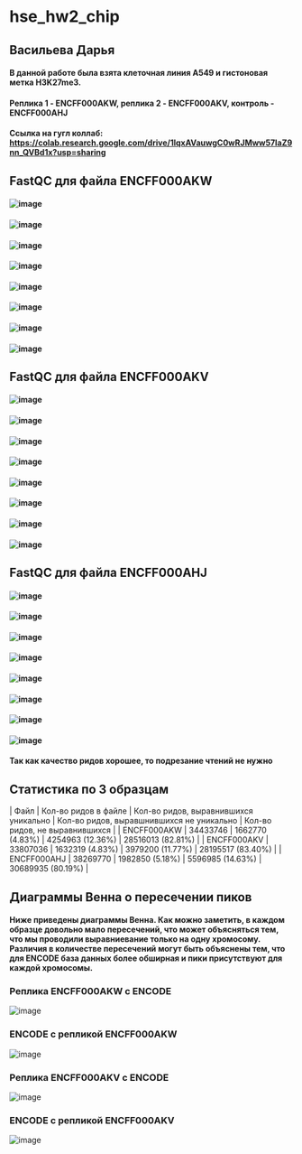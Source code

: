 # hse_hw2_chip
## Васильева Дарья
#### В данной работе была взята клеточная линия A549 и гистоновая метка H3K27me3. 
#### Реплика 1 - ENCFF000AKW, реплика 2 - ENCFF000AKV, контроль - ENCFF000AHJ
#### Ссылка на гугл коллаб: https://colab.research.google.com/drive/1lqxAVauwgC0wRJMww57IaZ9nn_QVBd1x?usp=sharing
## FastQC для файла ENCFF000AKW
#### ![image](https://user-images.githubusercontent.com/114879123/220972710-48ef4aed-29a9-4c75-81b7-50ac410093f7.png)
#### ![image](https://user-images.githubusercontent.com/114879123/220972276-bea418c8-11fc-49ae-acb2-639c7e90dad5.png)
#### ![image](https://user-images.githubusercontent.com/114879123/220972833-e6980c1d-6a7b-40f3-8b86-64dd8b9b73d8.png)
#### ![image](https://user-images.githubusercontent.com/114879123/220972907-1c149c7d-3810-439a-ac64-ec90c5214b6a.png)
#### ![image](https://user-images.githubusercontent.com/114879123/220972993-65bb265a-be2d-41e0-9703-88831e1a94c1.png)
#### ![image](https://user-images.githubusercontent.com/114879123/220973177-484420ba-7b31-4c3f-9014-1f89ae01ea59.png)
#### ![image](https://user-images.githubusercontent.com/114879123/220973248-d944eaec-a3d9-4efd-90d7-19aa5667d63c.png)
#### ![image](https://user-images.githubusercontent.com/114879123/220973359-0face456-493f-41d8-a3e6-dca02073be82.png)
## FastQC для файла ENCFF000AKV
#### ![image](https://user-images.githubusercontent.com/114879123/220974035-fb8ffe99-5ee4-43c8-996f-0fd249d4ceed.png)
#### ![image](https://user-images.githubusercontent.com/114879123/220974260-6a0894f0-c904-4087-af99-f6988a0e80aa.png)
#### ![image](https://user-images.githubusercontent.com/114879123/220975005-6569754e-45ae-415c-969d-00ea2d6a51bb.png)
#### ![image](https://user-images.githubusercontent.com/114879123/220975052-1c803e04-11ff-48c4-8b38-66bf8eca8304.png)
#### ![image](https://user-images.githubusercontent.com/114879123/220975152-9737165f-68aa-46bc-a373-bfb964569734.png)
#### ![image](https://user-images.githubusercontent.com/114879123/220975252-092e45f6-79c2-496d-ac7c-8726f819924a.png)
#### ![image](https://user-images.githubusercontent.com/114879123/220975323-0afe0a5c-316d-4ef9-b7fb-9b1814de077f.png)
#### ![image](https://user-images.githubusercontent.com/114879123/220975434-d616c34c-0ee7-4502-b534-e664bbaca040.png)
## FastQC для файла ENCFF000AHJ
#### ![image](https://user-images.githubusercontent.com/114879123/220977141-6714a068-2027-44cf-8cb4-7b2fca936307.png)
#### ![image](https://user-images.githubusercontent.com/114879123/220977227-d2de402c-dcbe-4e7e-8efb-1b17d6b1695a.png)
#### ![image](https://user-images.githubusercontent.com/114879123/220977338-11b81798-967b-47a8-b52b-d31e8da08c57.png)
#### ![image](https://user-images.githubusercontent.com/114879123/220977502-916854bb-48c6-45f9-9521-2c53ca17f721.png)
#### ![image](https://user-images.githubusercontent.com/114879123/220977558-5365ce1b-04b5-4421-ab4e-68c4bd4b4d44.png)
#### ![image](https://user-images.githubusercontent.com/114879123/220977622-94be85e3-50b0-46ad-b049-eda6e42e983a.png)
#### ![image](https://user-images.githubusercontent.com/114879123/220977683-b52c426d-868d-4035-8cb7-df372485ad15.png)
#### ![image](https://user-images.githubusercontent.com/114879123/220977748-a0b09ffe-7fd8-46ec-9c57-1dd0fd77336c.png)
#### Так как качество ридов хорошее, то подрезание чтений не нужно
## Статистика по 3 образцам
  | Файл | Кол-во ридов в файле  | Кол-во ридов, выравнившихся уникально | Кол-во ридов, выравшнившихся не уникально | Кол-во ридов, не выравнившихся |
  | ENCFF000AKW | 34433746 | 1662770 (4.83%)  | 4254963 (12.36%)  | 28516013 (82.81%)  |
  | ENCFF000AKV | 33807036  | 1632319 (4.83%)  | 3979200 (11.77%)  | 28195517 (83.40%) |
  | ENCFF000AHJ | 38269770  | 1982850 (5.18%)  | 5596985 (14.63%)  | 30689935 (80.19%) |
## Диаграммы Венна о пересечении пиков
#### Ниже приведены диаграммы Венна. Как можно заметить, в каждом образце довольно мало пересечений, что может объясняться тем, что мы проводили выравниевание только на одну хромосому. Различия в количестве пересечений могут быть объяснены тем, что для ENCODE база данных более обширная и пики присутствуют для каждой хромосомы.
### Реплика ENCFF000AKW с ENCODE
![image](https://user-images.githubusercontent.com/114879123/221355905-8aeb1ed5-993a-41ed-b9b4-349e49df4a92.png)
### ENCODE с репликой ENCFF000AKW
![image](https://user-images.githubusercontent.com/114879123/221355944-b0ae0908-571c-47ba-a92e-83f820449c5c.png)
### Реплика ENCFF000AKV с ENCODE
![image](https://user-images.githubusercontent.com/114879123/221355951-d9b1a1bb-2c48-43c8-8e8a-8dbbc5c98b6d.png)
### ENCODE с репликой ENCFF000AKV
![image](https://user-images.githubusercontent.com/114879123/221355965-6c466e9a-2099-417c-a5df-3980f7bc3efa.png)



